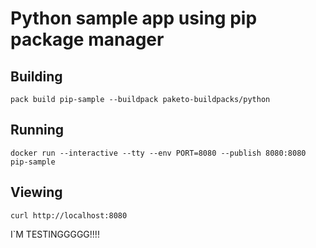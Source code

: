 # Python sample app using pip package manager

## Building

`pack build pip-sample --buildpack paketo-buildpacks/python`

## Running

`docker run --interactive --tty --env PORT=8080 --publish 8080:8080 pip-sample`

## Viewing

`curl http://localhost:8080`


I`M TESTINGGGGG!!!!
